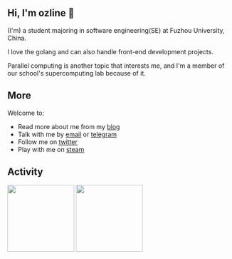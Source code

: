 ## Hi, I'm ozline 👋

(I'm) a student majoring in software engineering(SE) at Fuzhou University, China.

I love the golang and can also handle front-end development projects.

Parallel computing is another topic that interests me, and I'm a member of our school's supercomputing lab because of it.

## More
Welcome to:

- Read more about me from my [blog](https://www.ozline.icu/)
- Talk with me by [email](mailto:ozlinex@outlook.com) or [telegram](https://t.me/ozlinex)
- Follow me on [twitter](https://twitter.com/ozliinex)
- Play with me on [steam](https://steamcommunity.com/id/OZLIINEX/)

## Activity
<div>
	<img height="150px" src="https://github-readme-stats.vercel.app/api?username=ozline&show_icons=true&bg_color=00000000&hide_title=true&show_icons=true&line_height=21" />
	<img height="150px" src="https://github-readme-stats.vercel.app/api/top-langs/?username=ozline&layout=compact&hide_title=true&show_icons=trueline_height=21" />
</div>
